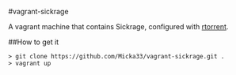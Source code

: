 #vagrant-sickrage


A vagrant machine that contains Sickrage, configured with [rtorrent][1].


##How to get it

```
> git clone https://github.com/Micka33/vagrant-sickrage.git .
> vagrant up

```

[1]: https://github.com/Micka33/docker-rtorrent

